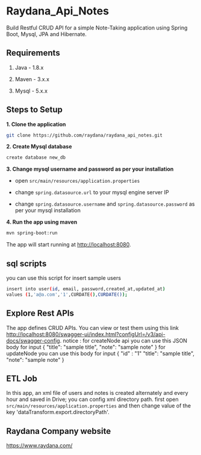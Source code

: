 # Raydana_Api_Notes
Build Restful CRUD API for a simple Note-Taking application using Spring Boot, Mysql, JPA and Hibernate.

## Requirements

1. Java - 1.8.x

2. Maven - 3.x.x

3. Mysql - 5.x.x

## Steps to Setup
**1. Clone the application**

```bash
git clone https://github.com/raydana/raydana_api_notes.git
```
**2. Create Mysql database**
```bash
create database new_db
```

**3. Change mysql username and password as per your installation**

+ open `src/main/resources/application.properties`

+ change `spring.datasource.url` to your mysql engine server IP

+ change `spring.datasource.username` and `spring.datasource.password` as per your mysql installation

**4. Run the app using maven**
```bash
mvn spring-boot:run
```

The app will start running at <http://localhost:8080>.

## sql scripts
you can use this script for insert sample users
```bash
insert into user(id, email, password,created_at,updated_at)
values (1,'a@a.com','1',CURDATE(),CURDATE());
```

## Explore Rest APIs

The app defines CRUD APIs.
You can view or test them using this link  <http://localhost:8080/swagger-ui/index.html?configUrl=/v3/api-docs/swagger-config>.
notice : 
for createNode api you can use this JSON body for input
{
    "title": "sample title",
    "note": "sample note"
}
for updateNode you can use this body for input
{    "id" : "1"
    "title": "sample title",
    "note": "sample note"
}
## ETL Job
In this app, an xml file of users and notes is created alternately and every hour and saved in Drive;
you can config xml directory path.
first open `src/main/resources/application.properties`
and then change value of the key 'dataTransform.export.directoryPath'.

## Raydana Company website

<https://www.raydana.com/>

